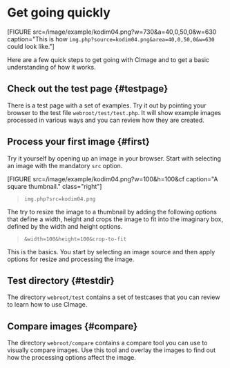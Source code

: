Get going quickly
======================================

[FIGURE src=/image/example/kodim04.png?w=730&a=40,0,50,0&w=630 caption="This is how `img.php?source=kodim04.png&area=40,0,50,0&w=630` could look like."]

Here are a few quick steps to get going with CImage and to get a basic understanding of how it works.



Check out the test page {#testpage}
--------------------------------------

There is a test page with a set of examples. Try it out by pointing your browser to the test file `webroot/test/test.php`. It will show example images processed in various ways and you can review how they are created.



Process your first image {#first}
--------------------------------------

Try it yourself by opening up an image in your browser. Start with selecting an image with the mandatory `src` option.

[FIGURE src=/image/example/kodim04.png?w=100&h=100&cf caption="A square thumbnail." class="right"]

> `img.php?src=kodim04.png` 

The try to resize the image to a thumbnail by adding the following options that define a width, height and crops the image to fit into the imaginary box, defined by the width and height options. 

> `&width=100&height=100&crop-to-fit`

This is the basics. You start by selecting an image source and then apply options for resize and processing the image.



Test directory {#testdir}
--------------------------------------

The directory `webroot/test` contains a set of testcases that you can review to learn how to use CImage.



Compare images {#compare}
--------------------------------------

The directory `webroot/compare` contains a compare tool you can use to visually compare images. Use this tool and overlay the images to find out how the processing options affect the image.

